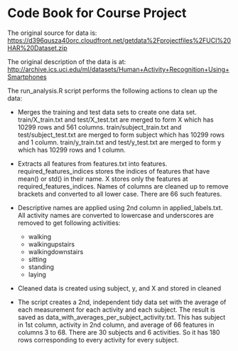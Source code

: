 
# Code Book for Course Project

The original source for data is: https://d396qusza40orc.cloudfront.net/getdata%2Fprojectfiles%2FUCI%20HAR%20Dataset.zip

The original description of the data is at: http://archive.ics.uci.edu/ml/datasets/Human+Activity+Recognition+Using+Smartphones 

The run_analysis.R script performs the following actions to clean up the data:

* Merges the training and test data sets to create one data set. train/X\_train.txt and test/X\_test.txt are merged to form X which has 10299 rows and 561 columns. train/subject\_train.txt and test/subject\_test.txt are merged to form subject which has 10299 rows and 1 column. train/y\_train.txt and test/y\_test.txt are merged to form y which has 10299 rows and 1 column.

* Extracts all features from features.txt into features. required\_features\_indices stores the indices of features that have mean() or std() in their name. X stores only the features at required\_features\_indices. Names of columns are cleaned up to remove brackets  and converted to all lower case. There are 66 such features.

* Descriptive names are applied using 2nd column in applied_labels.txt. All activity names are converted to lowercase and underscores are removed to get following activities:
    + walking
    + walkingupstairs
    + walkingdownstairs
    + sitting
    + standing
    + laying

* Cleaned data is created using subject, y, and X and stored in cleaned

* The script creates a 2nd, independent tidy data set with the average of each measurement for each activity and each subject. The result is saved as data_with_averages_per_subject_activity.txt. This has subject in 1st column, activity in 2nd column, and average of 66 features in columns 3 to 68. There are 30 subjects and 6 activities. So it has 180 rows corresponding to every activity for every subject.